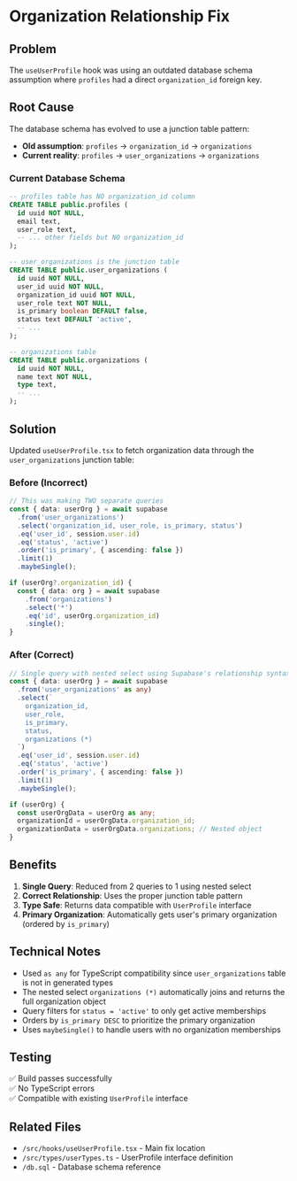 # Organization Relationship Fix

## Problem
The `useUserProfile` hook was using an outdated database schema assumption where `profiles` had a direct `organization_id` foreign key. 

## Root Cause
The database schema has evolved to use a junction table pattern:
- **Old assumption**: `profiles` → `organization_id` → `organizations`
- **Current reality**: `profiles` → `user_organizations` → `organizations`

### Current Database Schema
```sql
-- profiles table has NO organization_id column
CREATE TABLE public.profiles (
  id uuid NOT NULL,
  email text,
  user_role text,
  -- ... other fields but NO organization_id
);

-- user_organizations is the junction table
CREATE TABLE public.user_organizations (
  id uuid NOT NULL,
  user_id uuid NOT NULL,
  organization_id uuid NOT NULL,
  user_role text NOT NULL,
  is_primary boolean DEFAULT false,
  status text DEFAULT 'active',
  -- ...
);

-- organizations table
CREATE TABLE public.organizations (
  id uuid NOT NULL,
  name text NOT NULL,
  type text,
  -- ...
);
```

## Solution
Updated `useUserProfile.tsx` to fetch organization data through the `user_organizations` junction table:

### Before (Incorrect)
```typescript
// This was making TWO separate queries
const { data: userOrg } = await supabase
  .from('user_organizations')
  .select('organization_id, user_role, is_primary, status')
  .eq('user_id', session.user.id)
  .eq('status', 'active')
  .order('is_primary', { ascending: false })
  .limit(1)
  .maybeSingle();

if (userOrg?.organization_id) {
  const { data: org } = await supabase
    .from('organizations')
    .select('*')
    .eq('id', userOrg.organization_id)
    .single();
}
```

### After (Correct)
```typescript
// Single query with nested select using Supabase's relationship syntax
const { data: userOrg } = await supabase
  .from('user_organizations' as any)
  .select(`
    organization_id,
    user_role,
    is_primary,
    status,
    organizations (*)
  `)
  .eq('user_id', session.user.id)
  .eq('status', 'active')
  .order('is_primary', { ascending: false })
  .limit(1)
  .maybeSingle();

if (userOrg) {
  const userOrgData = userOrg as any;
  organizationId = userOrgData.organization_id;
  organizationData = userOrgData.organizations; // Nested object
}
```

## Benefits
1. **Single Query**: Reduced from 2 queries to 1 using nested select
2. **Correct Relationship**: Uses the proper junction table pattern
3. **Type Safe**: Returns data compatible with `UserProfile` interface
4. **Primary Organization**: Automatically gets user's primary organization (ordered by `is_primary`)

## Technical Notes
- Used `as any` for TypeScript compatibility since `user_organizations` table is not in generated types
- The nested select `organizations (*)` automatically joins and returns the full organization object
- Query filters for `status = 'active'` to only get active memberships
- Orders by `is_primary DESC` to prioritize the primary organization
- Uses `maybeSingle()` to handle users with no organization memberships

## Testing
✅ Build passes successfully  
✅ No TypeScript errors  
✅ Compatible with existing `UserProfile` interface  

## Related Files
- `/src/hooks/useUserProfile.tsx` - Main fix location
- `/src/types/userTypes.ts` - UserProfile interface definition
- `/db.sql` - Database schema reference
